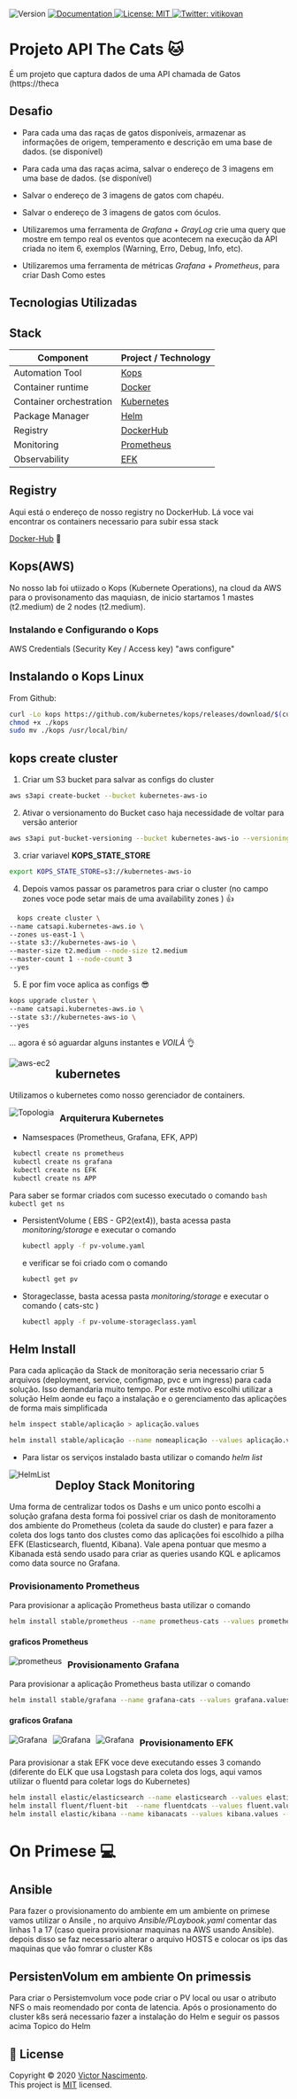 <p>
  <img alt="Version" src="https://img.shields.io/badge/version-v0-blue.svg?cacheSeconds=2592000" />
  <a href="/" target="_blank">
    <img alt="Documentation" src="https://img.shields.io/badge/documentation-yes-brightgreen.svg" />
  </a>
  <a href="/LICENSE" target="_blank">
    <img alt="License: MIT" src="https://img.shields.io/badge/License-MIT-yellow.svg" />
  </a>
  <a href="https://twitter.com/vitikovan" target="_blank">
    <img alt="Twitter: vitikovan" src="https://img.shields.io/twitter/follow/vitikovan.svg?style=social" />
  </a>
</p>

# Projeto API The Cats  :cat: 

É um projeto que captura dados de uma API chamada de Gatos (https://theca

## Desafio
- Para cada uma das raças de gatos disponíveis, armazenar as informações de
origem, temperamento e descrição em uma base de dados. (se disponível)
-  Para cada uma das raças acima, salvar o endereço de 3 imagens em uma base de
dados. (se disponível)
-  Salvar o endereço de 3 imagens de gatos com chapéu.
-  Salvar o endereço de 3 imagens de gatos com óculos.

- Utilizaremos uma ferramenta de _Grafana_ + _GrayLog_  crie uma query que mostre em tempo real os eventos que acontecem na execução da API criada no item 6, exemplos (Warning, Erro, Debug, Info, etc).
  
- Utilizaremos uma ferramenta de métricas _Grafana_ + _Prometheus_, para criar Dash Como estes 

## Tecnologias Utilizadas

## Stack

| Component                 | Project / Technology                  |
| --------------------------|---------------------------------------|
| Automation Tool           | [Kops](https://kops.sigs.k8s.io/)     |
| Container runtime         | [Docker](https://www.docker.com)      |
| Container orchestration   | [Kubernetes](https://kubernetes.io)   |
| Package Manager           | [Helm](https://helm.sh/)              |
| Registry                  | [DockerHub](https://hub.docker.com/)  |
| Monitoring                | [Prometheus](https://prometheus.io/)  |
| Observability             | [EFK](https://www.elastic.co)         |

## Registry 
Aqui está o endereço de nosso registry no DockerHub. Lá voce vai encontrar os containers necessario para subir essa stack

[Docker-Hub](https://hub.docker.com/u/augustovan)  :whale: 

## Kops(AWS)
No nosso lab foi utiizado o Kops (Kubernete Operations), na cloud da AWS para o provisonamento das maquiasn, de inicio startamos 1 mastes (t2.medium) de 2 nodes (t2.medium).

### Instalando e Configurando o Kops

AWS Credentials (Security Key / Access key) 
"aws configure"
 
 ## Instalando o Kops Linux

From Github:

```bash
curl -Lo kops https://github.com/kubernetes/kops/releases/download/$(curl -s https://api.github.com/repos/kubernetes/kops/releases/latest | grep tag_name | cut -d '"' -f 4)/kops-linux-amd64
chmod +x ./kops
sudo mv ./kops /usr/local/bin/
```
## kops create cluster

1) Criar um S3 bucket para salvar as configs do cluster
  ```bash
  aws s3api create-bucket --bucket kubernetes-aws-io
  ```

2) Ativar o versionamento do Bucket caso haja necessidade de voltar para versão anterior 

  ```bash
  aws s3api put-bucket-versioning --bucket kubernetes-aws-io --versioning-configuration Status=Enabled
  ```
   
3) criar variavel **KOPS_STATE_STORE**

  ```bash
  export KOPS_STATE_STORE=s3://kubernetes-aws-io
  ```

4) Depois vamos passar os parametros para criar o cluster (no campo zones voce pode setar mais de uma availability zones ) :+1:

```bash
  kops create cluster \
--name catsapi.kubernetes-aws.io \
--zones us-east-1 \
--state s3://kubernetes-aws-io \
--master-size t2.medium --node-size t2.medium
--master-count 1 --node-count 3
--yes
  ```
5) E por fim voce aplica as configs  :sunglasses:
   
```bash
kops upgrade cluster \
--name catsapi.kubernetes-aws.io \
--state s3://kubernetes-aws-io \
--yes
  ```
... agora é só aguardar alguns instantes e *VOILÀ*  :ok_hand:

<img src="fotos/k8snodes.png"
     alt="aws-ec2"
     style="float: left; margin-right: 10px;" />

## kubernetes 
Utilizamos o kubernetes como nosso gerenciador de containers.

<img src="fotos/topologia.png"
     alt="Topologia"
     style="float: left; margin-right: 10px;" />

  ### Arquiterura Kubernetes 

* Namsespaces (Prometheus, Grafana, EFK, APP)
 ```bash
  kubectl create ns prometheus
  kubectl create ns grafana
  kubectl create ns EFK
  kubectl create ns APP
  ```
  Para saber se formar criados com sucesso executado o comando
    ```bash
  kubectl get ns
    ```
    
* PersistentVolume ( EBS - GP2(ext4)), basta acessa pasta *monitoring/storage* e executar o comando 
  ```bash
  kubectl apply -f pv-volume.yaml
  ```

  e verificar se foi criado com o comando 
   ```bash
  kubectl get pv
  ```

*  Storageclasse, basta acessa pasta *monitoring/storage* e executar o comando  ( cats-stc )

   ```bash
   kubectl apply -f pv-volume-storageclass.yaml
   ```

## Helm Install
Para cada aplicação da Stack de monitoração seria necessario criar 5 arquivos (deployment, service, configmap, pvc e um ingress) para cada solução. Isso demandaria muito tempo. Por este motivo escolhi utilizar a solução Helm aonde eu faço a instalação e o gerenciamento das aplicações de forma mais simplificada  
 
   ```bash
   helm inspect stable/aplicação > aplicação.values
   
   helm install stable/aplicação --name nomeaplicação --values aplicação.values --namespace nomeDoNamespace
   ```
- Para listar os serviços instalado basta utilizar o comando *helm list*

<img src="fotos/helm-list.png"
     alt="HelmList"
     style="float: left; margin-right: 10px;" />


## Deploy Stack Monitoring
Uma forma de centralizar todos os Dashs e um unico ponto escolhi a solução grafana desta forma foi possivel criar os dash de monitoramento dos ambiente do Prometheus (coleta da saude do cluster) e para fazer a coleta dos logs tanto dos clustes como das aplicações foi escolhido a pilha EFK (Elasticsearch, fluentd, Kibana). Vale apena pontuar que mesmo a Kibanada está sendo usado para criar as queries usando KQL e aplicamos como data source no Grafana. 

### Provisionamento Prometheus
Para provisionar a aplicação Prometheus basta utilizar o comando 

   ```bash
  helm install stable/prometheus --name prometheus-cats --values prometheus.values --namespace prometheus
  ```

#### graficos Prometheus

<img src="fotos/prometheus-k8s.png"
     alt="prometheus"
     style="float: left; margin-right: 10px;" />

### Provisionamento Grafana 
Para provisionar a aplicação Prometheus basta utilizar o comando 
   
   ```bash
  helm install stable/grafana --name grafana-cats --values grafana.values --namespace grafana
  ```

#### graficos Grafana

<img src="fotos/grafana-k8s.png"
     alt="Grafana"
     style="float: left; margin-right: 10px;" />

 <img src="fotos/grafana-k8s2.png"
     alt="Grafana"
     style="float: left; margin-right: 10px;" />

<img src="fotos/grafana-k8s3.png"
     alt="Grafana"
     style="float: left; margin-right: 10px;" />    

### Provisionamento EFK
Para provisionar a stak EFK voce deve executando esses 3 comando (diferente do ELK que usa Logstash para coleta dos logs, aqui vamos utilizar o fluentd para coletar logs do Kubernetes)

   ```bash
  helm install elastic/elasticsearch --name elasticsearch --values elasticsearch.values --namespace efk
  helm install fluent/fluent-bit  --name fluentdcats --values fluent.values --namespace efk
  helm install elastic/kibana --name kibanacats --values kibana.values --namespace efk

  ```

# On Primese :computer:

## Ansible
Para fazer o provisionamento do ambiente em um ambiente on primese vamos utilizar o 
Ansile , no arquivo *Ansible/PLaybook.yaml* comentar das linhas 1 a 17 (caso queira provisionar maquinas na AWS usando Ansible). depois disso se faz necessario alterar o arquivo HOSTS e colocar os ips das maquinas que vão fomrar o cluster K8s 

## PersistenVolum em ambiente On primessis
Para criar o Persistemvolum voce pode criar o PV local ou usar o atributo NFS o mais reomendado por conta de latencia.
Após o prosionamento do cluster k8s será necessario fazer a instalação do Helm e seguir os passos acima Topico do Helm 


## 📝 License

Copyright © 2020 [Victor Nascimento](https://github.com/augustovan).<br />
This project is [MIT](/LICENSE) licensed.

